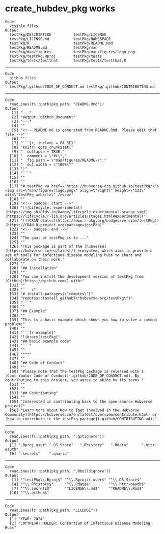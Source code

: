 # create_hubdev_pkg works

    Code
      visible_files
    Output
      testPkg/DESCRIPTION          testPkg/LICENSE              
      testPkg/LICENSE.md           testPkg/NAMESPACE            
      testPkg/R                    testPkg/README.Rmd           
      testPkg/README.md            testPkg/man                  
      testPkg/man/figures          testPkg/man/figures/logo.png 
      testPkg/testPkg.Rproj        testPkg/tests                
      testPkg/tests/testthat       testPkg/tests/testthat.R     

---

    Code
      github_files
    Output
      testPkg/.github/CODE_OF_CONDUCT.md testPkg/.github/CONTRIBUTING.md    

---

    Code
      readLines(fs::path(pkg_path, "README.Rmd"))
    Output
       [1] "---"                                                                                                                                                                                                
       [2] "output: github_document"                                                                                                                                                                            
       [3] "---"                                                                                                                                                                                                
       [4] ""                                                                                                                                                                                                   
       [5] "<!-- README.md is generated from README.Rmd. Please edit that file -->"                                                                                                                             
       [6] ""                                                                                                                                                                                                   
       [7] "```{r, include = FALSE}"                                                                                                                                                                            
       [8] "knitr::opts_chunk$set("                                                                                                                                                                             
       [9] "  collapse = TRUE,"                                                                                                                                                                                 
      [10] "  comment = \"#>\","                                                                                                                                                                                
      [11] "  fig.path = \"man/figures/README-\","                                                                                                                                                              
      [12] "  out.width = \"100%\""                                                                                                                                                                             
      [13] ")"                                                                                                                                                                                                  
      [14] "```"                                                                                                                                                                                                
      [15] ""                                                                                                                                                                                                   
      [16] ""                                                                                                                                                                                                   
      [17] "# testPkg <a href=\"https://hubverse-org.github.io/testPkg/\"><img src=\"man/figures/logo.png\" align=\"right\" height=\"131\" alt=\"testPkg website\" /></a>"                                      
      [18] ""                                                                                                                                                                                                   
      [19] "<!-- badges: start -->"                                                                                                                                                                             
      [20] "[![Lifecycle: experimental](https://img.shields.io/badge/lifecycle-experimental-orange.svg)](https://lifecycle.r-lib.org/articles/stages.html#experimental)"                                        
      [21] "[![CRAN status](https://www.r-pkg.org/badges/version/testPkg)](https://CRAN.R-project.org/package=testPkg)"                                                                                         
      [22] "<!-- badges: end -->"                                                                                                                                                                               
      [23] ""                                                                                                                                                                                                   
      [24] "The goal of testPkg is to ..."                                                                                                                                                                      
      [25] ""                                                                                                                                                                                                   
      [26] "This package is part of the [hubverse](https://hubverse.io/en/latest/) ecosystem, which aims to provide a set of tools for infectious disease modeling hubs to share and collaborate on their work."
      [27] ""                                                                                                                                                                                                   
      [28] "## Installation"                                                                                                                                                                                    
      [29] ""                                                                                                                                                                                                   
      [30] "You can install the development version of testPkg from [GitHub](https://github.com/) with:"                                                                                                        
      [31] ""                                                                                                                                                                                                   
      [32] "``` r"                                                                                                                                                                                              
      [33] "# install.packages(\"remotes\")"                                                                                                                                                                    
      [34] "remotes::install_github(\"hubverse-org/testPkg\")"                                                                                                                                                  
      [35] "```"                                                                                                                                                                                                
      [36] ""                                                                                                                                                                                                   
      [37] "## Example"                                                                                                                                                                                         
      [38] ""                                                                                                                                                                                                   
      [39] "This is a basic example which shows you how to solve a common problem:"                                                                                                                             
      [40] ""                                                                                                                                                                                                   
      [41] "```{r example}"                                                                                                                                                                                     
      [42] "library(testPkg)"                                                                                                                                                                                   
      [43] "## basic example code"                                                                                                                                                                              
      [44] "```"                                                                                                                                                                                                
      [45] ""                                                                                                                                                                                                   
      [46] "***"                                                                                                                                                                                                
      [47] ""                                                                                                                                                                                                   
      [48] "## Code of Conduct"                                                                                                                                                                                 
      [49] ""                                                                                                                                                                                                   
      [50] "Please note that the testPkg package is released with a [Contributor Code of Conduct](.github/CODE_OF_CONDUCT.md). By contributing to this project, you agree to abide by its terms."               
      [51] ""                                                                                                                                                                                                   
      [52] ""                                                                                                                                                                                                   
      [53] "## Contributing"                                                                                                                                                                                    
      [54] ""                                                                                                                                                                                                   
      [55] "Interested in contributing back to the open-source Hubverse project?"                                                                                                                               
      [56] "Learn more about how to [get involved in the Hubverse Community](https://hubverse.io/en/latest/overview/contribute.html) or [how to contribute to the testPkg package](.github/CONTRIBUTING.md)."   

---

    Code
      readLines(fs::path(pkg_path, ".gitignore"))
    Output
      [1] ".Rproj.user" ".DS_Store"   ".Rhistory"   ".Rdata"      ".httr-oauth"
      [6] ".secrets"    ".quarto"    

---

    Code
      readLines(fs::path(pkg_path, ".Rbuildignore"))
    Output
       [1] "^testPkg\\.Rproj$" "^\\.Rproj\\.user$" "^\\.DS_Store$"    
       [4] "^\\.Rhistory$"     "^\\.Rdata$"        "^\\.httr-oauth$"  
       [7] "^\\.secrets$"      "^LICENSE\\.md$"    "^README\\.Rmd$"   
      [10] "^\\.github$"      

---

    Code
      readLines(fs::path(pkg_path, "LICENSE"))
    Output
      [1] "YEAR: 2024"                                                      
      [2] "COPYRIGHT HOLDER: Consortium of Infectious Disease Modeling Hubs"

